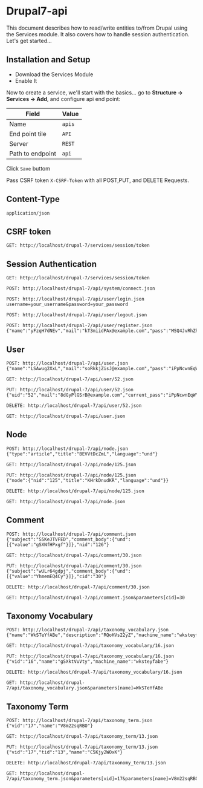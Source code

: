 # Drupal7-api


This document describes how to read/write entities to/from Drupal using the Services module. It also covers how to handle session authentication. Let's get started...

## Installation and Setup

- Download the Services Module
- Enable It

Now to create a service, we'll start with the basics... go to **Structure -> Services -> Add**, and configure api end point:

|        Field        |          Value                |
|----------------|-------------------------------|
|Name|`apis`            |
|End point tile          |`API`            |
|Server          |`REST`|
|Path to endpoint          |`api`|

Click `Save` buttom

Pass CSRF token `X-CSRF-Token` with all POST,PUT, and DELETE Requests.

## Content-Type

`application/json`

## CSRF token

````
GET: http://localhost/drupal-7/services/session/token
````


## Session Authentication

````
GET: http://localhost/drupal-7/services/session/token

POST: http://localhost/drupal-7/api/system/connect.json

POST: http://localhost/drupal-7/api/user/login.json
username=your_username&password=your_password
    
POST: http://localhost/drupal-7/api/user/logout.json

POST: http://localhost/drupal-7/api/user/register.json
{"name":"yFzqH7dNEv","mail":"kT3miidPAx@example.com","pass":"MSQ4JvRhZh","pass2":"MSQ4JvRhZh"}
````


## User

````
POST: http://localhost/drupal-7/api/user.json
{"name":"LSAwug2XxL","mail":"soRkkjZisJ@example.com","pass":"iPpNcwnEqW","pass2":"iPpNcwnEqW"}

GET: http://localhost/drupal-7/api/user/52.json

PUT: http://localhost/drupal-7/api/user/52.json
{"uid":"52","mail":"8dGyPlGSrB@example.com","current_pass":"iPpNcwnEqW"}

DELETE: http://localhost/drupal-7/api/user/52.json

GET: http://localhost/drupal-7/api/user.json
````

## Node

````
POST: http://localhost/drupal-7/api/node.json
{"type":"article","title":"BEVVtDcZmL","language":"und"}

GET: http://localhost/drupal-7/api/node/125.json

PUT: http://localhost/drupal-7/api/node/125.json
{"node":{"nid":"125","title":"KHrkDnudKR","language":"und"}}

DELETE: http://localhost/drupal-7/api/node/125.json

GET: http://localhost/drupal-7/api/node.json
````

## Comment

````
POST: http://localhost/drupal-7/api/comment.json
{"subject":"S5KeJTVFED","comment_body":{"und":[{"value":"gSXNfHPxgf"}]},"nid":"126"}

GET: http://localhost/drupal-7/api/comment/30.json

PUT: http://localhost/drupal-7/api/comment/30.json
{"subject":"wULr64gdpj","comment_body":{"und":[{"value":"YhmemEQ4Cy"}]},"cid":"30"}

DELETE: http://localhost/drupal-7/api/comment/30.json

GET: http://localhost/drupal-7/api/comment.json&parameters[cid]=30
````
## Taxonomy Vocabulary

````
POST: http://localhost/drupal-7/api/taxonomy_vocabulary.json
{"name":"WkSTeYfABe","description":"RQoHVs22yZ","machine_name":"wksteyfabe"}

GET: http://localhost/drupal-7/api/taxonomy_vocabulary/16.json

PUT: http://localhost/drupal-7/api/taxonomy_vocabulary/16.json
{"vid":"16","name":"gSXktVuVty","machine_name":"wksteyfabe"}

DELETE: http://localhost/drupal-7/api/taxonomy_vocabulary/16.json

GET: http://localhost/drupal-7/api/taxonomy_vocabulary.json&parameters[name]=WkSTeYfABe
````

## Taxonomy Term

````
POST: http://localhost/drupal-7/api/taxonomy_term.json
{"vid":"17","name":"V8m22sqRBO"}

GET: http://localhost/drupal-7/api/taxonomy_term/13.json

PUT: http://localhost/drupal-7/api/taxonomy_term/13.json
{"vid":"17","tid":"13","name":"C5Kjy2WOxK"}

DELETE: http://localhost/drupal-7/api/taxonomy_term/13.json

GET: http://localhost/drupal-7/api/taxonomy_term.json&parameters[vid]=17&parameters[name]=V8m22sqRBO
````

